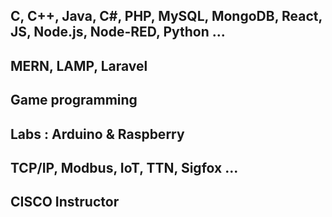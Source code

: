 
## C, C++, Java, C#, PHP, MySQL, MongoDB, React, JS, Node.js, Node-RED, Python ...
## MERN, LAMP, Laravel
## Game programming
## Labs : Arduino & Raspberry
## TCP/IP, Modbus, IoT, TTN, Sigfox ... 
## CISCO Instructor 





